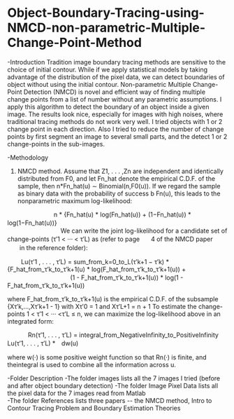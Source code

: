 # Object-Boundary-Tracing-using-NMCD-non-parametric-Multiple-Change-Point-Method
-Introduction
Tradition image boundary tracing methods are sensitive to the choice of initial contour. While if we apply statistical models by taking advantage of the distribution of the pixel data, we can detect boundaries of object without using the initial contour. Non-parametric Multiple Change-Point Detection (NMCD) is novel and efficient way of finding multiple change points from a list of number without any parametric assumptions. I apply this algorithm to detect the boundary of an object inside a given image. The results look nice, especially for images with high noises, where traditional tracing methods do not work very well. I tried objects with 1 or 2 change point in each direction. Also I tried to reduce the number of change points by first segment an image to several small parts, and the detect 1 or 2 change-points in the sub-images.

-Methodology
1. NMCD method. 
   Assume that Z1, . . . ,Zn are independent and identically distributed from F0, and let Fn_hat denote the empirical C.D.F. of the
   sample, then n*Fn_hat(u) ∼ Binomial(n,F0(u)). If we regard the sample as binary data with the probability of success b Fn(u), this        leads to the nonparametric maximum log-likelihood:                                     
   
                            n * {Fn_hat(u) * log(Fn_hat(u)) + (1−Fn_hat(u)) * log(1−Fn_hat(u))}　                           
                             
    We can write the joint log-likelihood for a candidate set of change-points (τ′1 < ··· < τ′L) as (refer to page 　  4 of the NMCD paper 　　in the reference folder):                                      
                        
         Lu(τ′1 , . . . , τ′L) = sum_from_k=0_to_L(τ′k+1 − τ′k) * {F_hat_from_τ′k_to_τ′k+1(u) * log(F_hat_from_τ′k_to_τ′k+1(u)) +         
 　                                 (1 - F_hat_from_τ′k_to_τ′k+1(u)) * log(1 - F_hat_from_τ′k_to_τ′k+1(u))                
                                    
   where F_hat_from_τ′k_to_τ′k+1(u) is the empirical C.D.F. of the subsample {Xτ′k,...,Xτ′k+1 - 1} with Xτ′0 = 1 and Xτ′L+1 = n + 1
   To estimate the change-points 1 < τ′1 < ··· <τ′L ≤ n, we can maximize the log-likelihood above in an integrated form:      
                                    
             Rn(τ′1, . . . , τ′L) = integral_from_NegativeInfinity_to_PositiveInfinity Lu(τ′1, . . . , τ′L) *　dw(u)　　
                                                                              
   where w(·) is some positive weight function so that Rn(·) is finite, and theintegral is used to combine all the information across u.                                                                                   
             
-Folder Description
 -The folder images lists all the 7 images I tried (before and after object boundary detection) 
 -The folder Image Pixel Data lists all the pixel data for the 7 images read from Matlab                
 -The folder References lists three papers -- the NMCD method, Intro to Contour Tracing Problem and Boundary Estimation Theories
